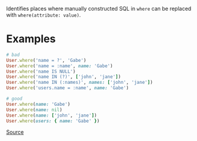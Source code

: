 
Identifies places where manually constructed SQL
in `where` can be replaced with `where(attribute: value)`.

# Examples

```ruby
# bad
User.where('name = ?', 'Gabe')
User.where('name = :name', name: 'Gabe')
User.where('name IS NULL')
User.where('name IN (?)', ['john', 'jane'])
User.where('name IN (:names)', names: ['john', 'jane'])
User.where('users.name = :name', name: 'Gabe')

# good
User.where(name: 'Gabe')
User.where(name: nil)
User.where(name: ['john', 'jane'])
User.where(users: { name: 'Gabe' })
```

[Source](http://www.rubydoc.info/gems/rubocop/RuboCop/Cop/Rails/WhereEquals)
